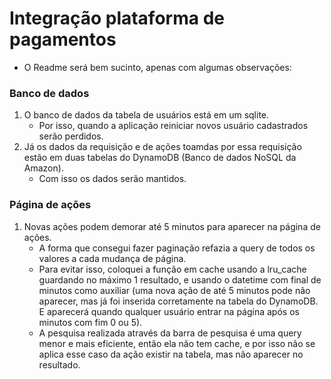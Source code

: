 # Integração plataforma de pagamentos

- O Readme será bem sucinto, apenas com algumas observações:
### Banco de dados
1. O banco de dados da tabela de usuários está em um sqlite. 
    - Por isso, quando a aplicação reiniciar novos usuário cadastrados serão perdidos.
2. Já os dados da requisição e de ações toamdas por essa requisição estão em duas tabelas do DynamoDB (Banco de dados NoSQL da Amazon).
    - Com isso os dados serão mantidos.

### Página de ações
1. Novas ações podem demorar até 5 minutos para aparecer na página de ações.
    - A forma que consegui fazer paginação refazia a query de todos os valores a cada mudança de página.
    - Para evitar isso, coloquei a função em cache usando a lru_cache guardando no máximo 1 resultado, e usando o datetime com final de minutos como auxiliar (uma nova ação de até 5 minutos pode não aparecer, mas já foi inserida corretamente na tabela do DynamoDB. E aparecerá quando qualquer usuário entrar na página após os minutos com fim 0 ou 5).
    - A pesquisa realizada através da barra de pesquisa é uma query menor e mais eficiente, então ela não tem cache, e por isso não se aplica esse caso da ação existir na tabela, mas não aparecer no resultado.


  
